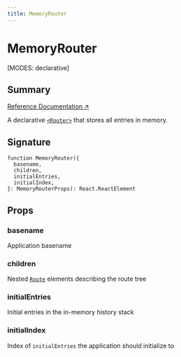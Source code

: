 ```yaml
---
title: MemoryRouter
---
```


# MemoryRouter

<!--
⚠️ ⚠️ IMPORTANT ⚠️ ⚠️ 

Thank you for helping improve our documentation!

This file is auto-generated from the JSDoc comments in the source
code, so please edit the JSDoc comments in the file below and this
file will be re-generated once those changes are merged.

https://github.com/remix-run/react-router/blob/main/packages/react-router/lib/components.tsx
-->

[MODES: declarative]

## Summary

[Reference Documentation ↗](https://api.reactrouter.com/v7/functions/react_router.index.MemoryRouter.html)

A declarative [`<Router>`](../declarative-routers/Router) that stores all entries in memory.

## Signature

```tsx
function MemoryRouter({
  basename,
  children,
  initialEntries,
  initialIndex,
}: MemoryRouterProps): React.ReactElement
```

## Props

### basename

Application basename

### children

Nested [`Route`](../components/Route) elements describing the route tree

### initialEntries

Initial entries in the in-memory history stack

### initialIndex

Index of `initialEntries` the application should initialize to

